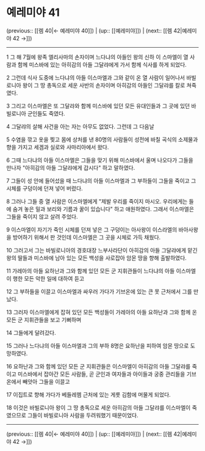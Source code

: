 # 예레미야 41

(previous:: [[렘 40|← 예레미야 40]]) | (up:: [[예레미야]]) | (next:: [[렘 42|예레미야 42 →]])

***




1 
그 해 7월에 왕족 엘리사마의 손자이며 느다냐의 아들인 왕의 신하 이 스마엘이 열 사람과 함께 미스바에 있는 아히감의 아들 그달랴에게 가서 함께 식사를 하게 되었다. 



2 
그런데 식사 도중에 느다냐의 아들 이스마엘과 그와 같이 온 열 사람이 일어나서 바빌로니아 왕이 그 땅 총독으로 세운 사반의 손자이며 아히감의 아들인 그달랴를 칼로 쳐죽였다. 



3 
그리고 이스마엘은 또 그달랴와 함께 미스바에 있던 모든 유대인들과 그 곳에 있던 바빌로니아 군인들도 죽였다. 



4 
그달랴의 살해 사건을 아는 자는 아무도 없었다. 그런데 그 다음날 



5 
수염을 깎고 옷을 찢고 몸에 상처를 낸 80명의 사람들이 성전에 바칠 곡식의 소제물과 향을 가지고 세겜과 실로와 사마리아에서 왔다. 



6 
그때 느다냐의 아들 이스마엘은 그들을 맞기 위해 미스바에서 울며 나오다가 그들을 만나자 "아히감의 아들 그달랴에게 갑시다" 하고 말하였다. 



7 
그들이 성 안에 들어섰을 때 느다냐의 아들 이스마엘과 그 부하들이 그들을 죽이고 그 시체를 구덩이에 던져 넣어 버렸다. 



8 
그러나 그들 중 열 사람은 이스마엘에게 "제발 우리를 죽이지 마시오. 우리에게는 들에 숨겨 놓은 밀과 보리와 기름과 꿀이 있습니다" 하고 애원하였다. 그래서 이스마엘은 그들을 죽이지 않고 살려 주었다. 



9 
이스마엘이 자기가 죽인 시체를 던져 넣은 그 구덩이는 아사왕이 이스라엘의 바아사왕을 방어하기 위해서 판 것인데 이스마엘은 그 곳을 시체로 가득 채웠다. 



10 
그러고서 그는 바빌로니아의 경호대장 느부사라단이 아히감의 아들 그달랴에게 맡긴 왕의 딸들과 미스바에 남아 있는 모든 백성을 사로잡아 암몬 땅을 향해 출발하였다. 



11 
가레아의 아들 요하난과 그와 함께 있던 모든 군 지휘관들이 느다냐의 아들 이스마엘이 행한 모든 악한 일에 대하여 듣고 



12 
그 부하들을 이끌고 이스마엘과 싸우러 가다가 기브온에 있는 큰 못 근처에서 그를 만났다. 



13 
그러자 이스마엘에게 잡혀 있던 모든 백성들이 가레아의 아들 요하난과 그와 함께 온 모든 군 지휘관들을 보고 기뻐하며 



14 
그들에게 달려갔다. 



15 
그러나 느다냐의 아들 이스마엘과 그의 부하 8명은 요하난을 피하여 암몬 땅으로 도망하였다. 



16 
요하난과 그와 함께 있던 모든 군 지휘관들은 이스마엘이 아히감의 아들 그달랴를 죽이고 미스바에서 잡아간 모든 사람들, 곧 군인과 여자들과 아이들과 궁중 관리들을 기브온에서 빼앗아 그들을 이끌고 



17 
이집트로 향해 가다가 베들레헴 근처에 있는 게룻 김함에 머물게 되었다. 



18 
이것은 바빌로니아 왕이 그 땅 총독으로 세운 아히감의 아들 그달랴를 이스마엘이 죽였으므로 그들이 바빌로니아 사람을 두려워했기 때문이었다.

***

(previous:: [[렘 40|← 예레미야 40]]) | (up:: [[예레미야]]) | (next:: [[렘 42|예레미야 42 →]])
